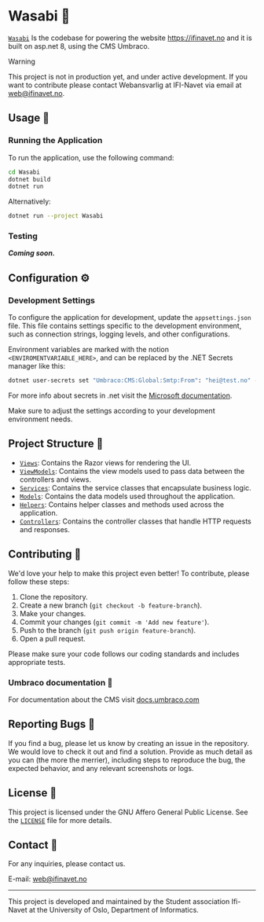 # Wasabi 🍣

[`Wasabi`](Wasabi) Is the codebase for powering the website <https://ifinavet.no> and it is built on asp.net 8,
using the CMS Umbraco.

> [!WARNING]  
> This project is not in production yet, and under active development.
> If you want to contribute please contact Webansvarlig at IFI-Navet via email at <web@ifinavet.no>.

## Usage 🚀

### Running the Application

To run the application, use the following command:

```sh
cd Wasabi
dotnet build
dotnet run
```

Alternatively:

```sh
dotnet run --project Wasabi
```

### Testing

_**Coming soon.**_

## Configuration ⚙️

### Development Settings

To configure the application for development, update the `appsettings.json` file. This file contains settings specific
to the development environment, such as connection strings, logging levels, and other configurations.

Environment variables are marked with the notion `<ENVIROMENTVARIABLE_HERE>`, and can be replaced by the .NET Secrets
manager like this:

```sh
dotnet user-secrets set "Umbraco:CMS:Global:Smtp:From": "hei@test.no" --project "PATH_TO_PROJECT\Wasabi"
```

For more info about secrets in .net visit the
[Microsoft documentation](https://learn.microsoft.com/en-us/aspnet/core/security/app-secrets?view=aspnetcore-9.0&tabs=windows).

Make sure to adjust the settings according to your development environment needs.

## Project Structure 📂

- [`Views`](Wasabi/Views): Contains the Razor views for rendering the UI.
- [`ViewModels`](Wasabi/ViewModels): Contains the view models used to pass data between the controllers and views.
- [`Services`](Wasabi/Services): Contains the service classes that encapsulate business logic.
- [`Models`](Wasabi/Models): Contains the data models used throughout the application.
- [`Helpers`](Wasabi/Helpers): Contains helper classes and methods used across the application.
- [`Controllers`](Wasabi/Controllers): Contains the controller classes that handle HTTP requests and
  responses.

## Contributing 🤝

We'd love your help to make this project even better! To contribute, please follow these steps:

1. Clone the repository.
2. Create a new branch (`git checkout -b feature-branch`).
3. Make your changes.
4. Commit your changes (`git commit -m 'Add new feature'`).
5. Push to the branch (`git push origin feature-branch`).
6. Open a pull request.

Please make sure your code follows our coding standards and includes appropriate tests.

### Umbraco documentation 🔧

For documentation about the CMS visit [docs.umbraco.com](https://docs.umbraco.com/umbraco-cms/13.latest)

## Reporting Bugs 🐛

If you find a bug, please let us know by creating an issue in the repository. We would love to check it out and find a
solution. Provide as much detail as you can (the more the merrier), including steps to reproduce the bug, the expected
behavior, and any relevant screenshots or logs.

## License 📄

This project is licensed under the GNU Affero General Public License. See the [`LICENSE`](LICENSE) file for more
details.

## Contact 📧

For any inquiries, please contact us.

E-mail: <web@ifinavet.no>

---

This project is developed and maintained by the Student association Ifi-Navet at the University of Oslo, Department of Informatics.
